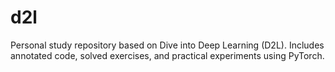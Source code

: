 # d2l
Personal study repository based on Dive into Deep Learning (D2L). Includes annotated code, solved exercises, and practical experiments using PyTorch.
